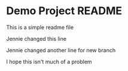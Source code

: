 # Demo Project README

This is a simple readme file

Jennie changed this line

Jennie changed another line for new branch

I hope this isn't much of a problem